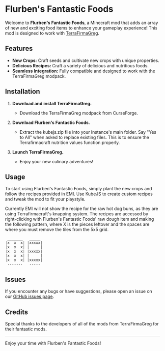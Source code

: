 # Flurben's Fantastic Foods

Welcome to **Flurben's Fantastic Foods**, a Minecraft mod that adds an array of new and exciting food items to enhance your gameplay experience! This mod is designed to work with [TerraFirmaGreg](https://www.curseforge.com/minecraft/modpacks/terrafirmagreg).

## Features

- **New Crops:** Craft seeds and cultivate new crops with unique properties.
- **Delicious Recipes:** Craft a variety of delicious and nutritious foods.
- **Seamless Integration:** Fully compatible and designed to work with the TerraFirmaGreg modpack.

## Installation

1. **Download and install TerraFirmaGreg.**
   - Download the TerraFirmaGreg modpack from CurseForge.

2. **Download Flurben's Fantastic Foods.**
   - Extract the kubejs.zip file into your Instance's main folder. Say "Yes to All" when asked to replace existing files. This is to ensure the Terrafirmacraft nutrition values function properly.

4. **Launch TerraFirmaGreg.**
   - Enjoy your new culinary adventures!

## Usage

To start using Flurben's Fantastic Foods, simply plant the new crops and follow the recipes provided in EMI. Use KubeJS to create custom recipes and tweak the mod to fit your playstyle.

Currently EMI will not show the recipe for the raw hot dog buns, as they are using Terrafirmacraft's knapping system.
The recipes are accessed by right-clicking with Flurben's Fantastic Foods' raw dough item and making the following pattern, where X is the pieces leftover and the spaces are where you must remove the tiles from the 5x5 grid.
```
 _______   _____
|x  x  x| |xxxxx|
|x  x  x| |     |
|x  x  x| |xxxxx|
|x  x  x| |     |
|x  x  x| |xxxxx|
 -------   -----
```

## Issues

If you encounter any bugs or have suggestions, please open an issue on our [GitHub issues page](https://github.com/AryaElendril/FlurbensFantasticFoods/issues).

## Credits

Special thanks to the developers of all of the mods from TerraFirmaGreg for their fantastic mods.

---

Enjoy your time with Flurben's Fantastic Foods!

